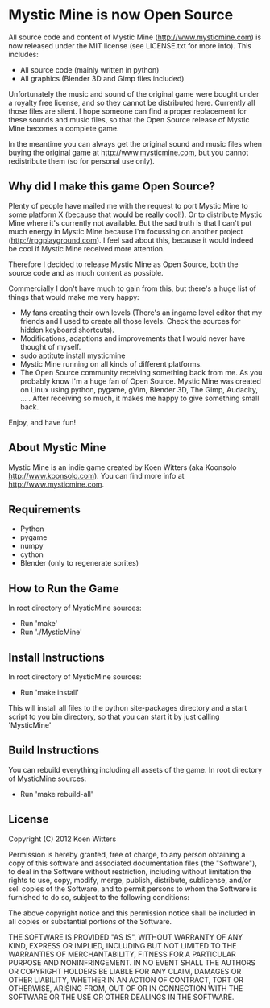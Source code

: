 Mystic Mine is now Open Source
==============================

All source code and content of Mystic Mine (http://www.mysticmine.com) is now
released under the MIT license (see LICENSE.txt for more info). This includes:
- All source code (mainly written in python)
- All graphics (Blender 3D and Gimp files included)

Unfortunately the music and sound of the original game were bought under a
royalty free license, and so they cannot be distributed here. Currently all
those files are silent. I hope someone can find a proper replacement for these
sounds and music files, so that the Open Source release of Mystic Mine becomes
a complete game.

In the meantime you can always get the original sound and music files when
buying the original game at http://www.mysticmine.com, but you cannot
redistribute them (so for personal use only).


Why did I make this game Open Source?
-------------------------------------

Plenty of people have mailed me with the request to port Mystic Mine to some
platform X (because that would be really cool!). Or to distribute Mystic Mine
where it's currently not available. But the sad truth is that I can't
put much energy in Mystic Mine because I'm focussing on another project
(http://rpgplayground.com). I feel sad about this, because it would indeed be
cool if Mystic Mine received more attention.

Therefore I decided to release Mystic Mine as Open Source, both the source code
and as much content as possible. 

Commercially I don't have much to gain from this, but there's a huge list of
things that would make me very happy:
- My fans creating their own levels (There's an ingame level editor that my
  friends and I used to create all those levels. Check the sources for hidden
  keyboard shortcuts).
- Modifications, adaptions and improvements that I would never have thought of
  myself.
- sudo aptitute install mysticmine
- Mystic Mine running on all kinds of different platforms.
- The Open Source community receiving something back from me. As you probably
  know I'm a huge fan of Open Source. Mystic Mine was created on Linux using
  python, pygame, gVim, Blender 3D, The Gimp, Audacity, ... . After receiving
  so much, it makes me happy to give something small back.

Enjoy, and have fun!


About Mystic Mine
-----------------
Mystic Mine is an indie game created by Koen Witters (aka Koonsolo http://www.koonsolo.com). 
You can find more info at http://www.mysticmine.com.


Requirements
------------
- Python
- pygame
- numpy
- cython
- Blender (only to regenerate sprites)


How to Run the Game
-------------------
In root directory of MysticMine sources:
- Run 'make'
- Run './MysticMine'


Install Instructions
--------------------
In root directory of MysticMine sources:
- Run 'make install'

This will install all files to the python site-packages directory and a start
script to you bin directory, so that you can start it by just calling
'MysticMine'


Build Instructions
------------------
You can rebuild everything including all assets of the game. In root directory
of MysticMine sources:
- Run 'make rebuild-all'


License
-------

Copyright (C) 2012 Koen Witters

Permission is hereby granted, free of charge, to any person obtaining a copy of this software and associated documentation files (the "Software"), to deal in the Software without restriction, including without limitation the rights to use, copy, modify, merge, publish, distribute, sublicense, and/or sell copies of the Software, and to permit persons to whom the Software is furnished to do so, subject to the following conditions:

The above copyright notice and this permission notice shall be included in all copies or substantial portions of the Software.

THE SOFTWARE IS PROVIDED "AS IS", WITHOUT WARRANTY OF ANY KIND, EXPRESS OR IMPLIED, INCLUDING BUT NOT LIMITED TO THE WARRANTIES OF MERCHANTABILITY, FITNESS FOR A PARTICULAR PURPOSE AND NONINFRINGEMENT. IN NO EVENT SHALL THE AUTHORS OR COPYRIGHT HOLDERS BE LIABLE FOR ANY CLAIM, DAMAGES OR OTHER LIABILITY, WHETHER IN AN ACTION OF CONTRACT, TORT OR OTHERWISE, ARISING FROM, OUT OF OR IN CONNECTION WITH THE SOFTWARE OR THE USE OR OTHER DEALINGS IN THE SOFTWARE.
